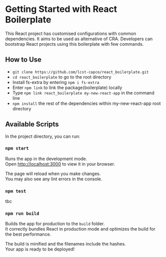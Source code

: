 # Getting Started with React Boilerplate

This React project has customised configurations with common dependencies. It aims to be used as alternative of CRA. Developers can bootstrap React projects using this boilerplate with few commands.

## How to Use

- ```git clone https://github.com/lcst-capco/react_boilerplate.git```
- ```cd react_boilerplate``` to go to the root directory
- Install fs-extra by entering ```npm i fs-extra```
- Enter ```npm link``` to link the package(boilerplate) locally
- Type ```npm link react_boilerplate my-new-react-app``` in the command line
- ```npm install``` the rest of the dependencies within my-new-react-app root directory

## Available Scripts

In the project directory, you can run:

### `npm start`

Runs the app in the development mode.\
Open [http://localhost:3000](http://localhost:3000) to view it in your browser.

The page will reload when you make changes.\
You may also see any lint errors in the console.

### `npm test`

tbc

### `npm run build`

Builds the app for production to the `build` folder.\
It correctly bundles React in production mode and optimizes the build for the best performance.

The build is minified and the filenames include the hashes.\
Your app is ready to be deployed!
